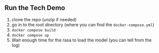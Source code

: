 ## Run the Tech Demo

1. clone the repo (unzip if needed)
2. go in to the root directory (where you can find the ``docker-compose.yml``)
3. ``docker compose build``
4. ``docker compose up``
5. Wait enough time for the rasa to load the model (you can tell from the log)